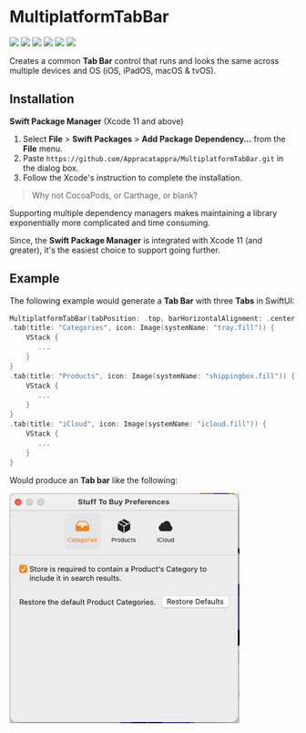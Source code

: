 # MultiplatformTabBar

![](https://img.shields.io/badge/license-MIT-green) ![](https://img.shields.io/badge/maintained%3F-Yes-green) ![](https://img.shields.io/badge/iOS-13.0-red) ![](https://img.shields.io/badge/macOS-10.15-red) ![](https://img.shields.io/badge/tvOS-13.0-red)  ![](https://img.shields.io/badge/release-v1.0.0-blue)

Creates a common **Tab Bar** control that runs and looks the same across multiple devices and OS (iOS, iPadOS, macOS & tvOS).

<a name="Installation"></a>
## Installation

**Swift Package Manager** (Xcode 11 and above)

1. Select **File** > **Swift Packages** > **Add Package Dependency…** from the **File** menu.
2. Paste `https://github.com/Appracatappra/MultiplatformTabBar.git` in the dialog box.
3. Follow the Xcode's instruction to complete the installation.

> Why not CocoaPods, or Carthage, or blank?

Supporting multiple dependency managers makes maintaining a library exponentially more complicated and time consuming.

Since, the **Swift Package Manager** is integrated with Xcode 11 (and greater), it's the easiest choice to support going further.

## Example
 
 The following example would generate a **Tab Bar** with three **Tabs** in SwiftUI:
 
 ```swift
 MultiplatformTabBar(tabPosition: .top, barHorizontalAlignment: .center)
 .tab(title: "Categories", icon: Image(systemName: "tray.fill")) {
     VStack {
        ...
     }
 }
 .tab(title: "Products", icon: Image(systemName: "shippingbox.fill")) {
     VStack {
        ...
     }
 }
 .tab(title: "iCloud", icon: Image(systemName: "icloud.fill")) {
     VStack {
        ...
     }
 }
 ```
 
 Would produce an **Tab bar** like the following:
 
 ![](Documentation/TabBar01.png)